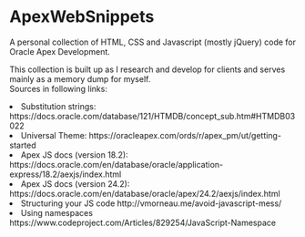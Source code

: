 # ApexWebSnippets
<p>
  A personal collection of HTML, CSS and Javascript (mostly jQuery) code for Oracle Apex Development.
</p>
<p>
  This collection is built up as I research and develop for clients and serves mainly as a memory dump for myself. </br>
  Sources in following links:</br>
  <li> Substitution strings: https://docs.oracle.com/database/121/HTMDB/concept_sub.htm#HTMDB03022 </li>
  <li> Universal Theme: https://oracleapex.com/ords/r/apex_pm/ut/getting-started </li>
  <li> Apex JS docs (version 18.2): https://docs.oracle.com/en/database/oracle/application-express/18.2/aexjs/index.html </li>
  <li> Apex JS docs (version 24.2): https://docs.oracle.com/en/database/oracle/apex/24.2/aexjs/index.html </li>
  <li> Structuring your JS code http://vmorneau.me/avoid-javascript-mess/</li>
  <li> Using namespaces https://www.codeproject.com/Articles/829254/JavaScript-Namespace</li>
</p>
